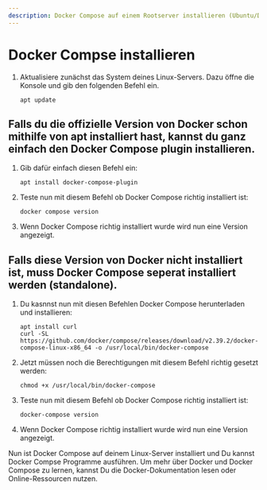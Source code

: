 ```yaml
---
description: Docker Compose auf einem Rootserver installieren (Ubuntu/Debian)
---
```


# Docker Compse installieren

1. Aktualisiere zunächst das System deines Linux-Servers. Dazu öffne die Konsole und gib den folgenden Befehl ein.

    ```
    apt update
    ```

## Falls du die offizielle Version von Docker schon mithilfe von apt installiert hast, kannst du ganz einfach den Docker Compose plugin installieren. 

1. Gib dafür einfach diesen Befehl ein:

    ```
    apt install docker-compose-plugin
    ```

2. Teste nun mit diesem Befehl ob Docker Compose richtig installiert ist:

    ```
    docker compose version
    ```

3. Wenn Docker Compose richtig installiert wurde wird nun eine Version angezeigt.
   
## Falls diese Version von Docker nicht installiert ist, muss Docker Compose seperat installiert werden (standalone).

1. Du kasnnst nun mit diesen Befehlen Docker Compose herunterladen und installieren:

    ```
    apt install curl
    curl -SL https://github.com/docker/compose/releases/download/v2.39.2/docker-compose-linux-x86_64 -o /usr/local/bin/docker-compose
    ```

2. Jetzt müssen noch die Berechtigungen mit diesem Befehl richtig gesetzt werden:

    ```
    chmod +x /usr/local/bin/docker-compose
    ```

3. Teste nun mit diesem Befehl ob Docker Compose richtig installiert ist:

    ```
    docker-compose version
    ```

4. Wenn Docker Compose richtig installiert wurde wird nun eine Version angezeigt.

Nun ist Docker Compose auf deinem Linux-Server installiert und Du kannst Docker Compse Programme ausführen. Um mehr über Docker und Docker Compose zu lernen, kannst Du die Docker-Dokumentation lesen oder Online-Ressourcen nutzen.
